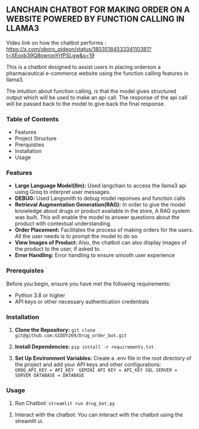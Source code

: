 ## LANCHAIN CHATBOT FOR MAKING ORDER ON A WEBSITE POWERED BY FUNCTION CALLING IN LLAMA3

Video link on how the chatbot performs : https://x.com/oboro_gideon/status/1803518453334110381?t=XEoxb39Q8owronYrfPSLgw&s=19

This is a chatbot designed to assist users in placing orderson a pharmaceutical e-commerce website using the function calling features in llama3.

The intuition about function calling, is that the model gives structured output which will be used to make an api call. The response of the api call will be passed back to the model to give back the final response.

### Table of Contents

* Features
* Project Structure
* Prerquisties
* Installation
* Usage


### Features
* __Large Language Model(llm):__ Used langchain to access the llama3 api using Groq to interpret user messages.
* __DEBUG:__ Used Langsmith to debug model reponses and function calls
* __Retrieval Augmentation Generation(RAG):__ In order to give the model knowledge about drugs or product available in the store, A RAG system was built. This will enable the model to answer questions about the product with contextual understanding.
* __Order Placement:__ Facilitates the process of making orders for the users. All the user needs is to prompt the model to do so.
* __View Images of Product:__ Also, the chatbot can also display images of the product to the user, if asked to. 
* __Error Handling:__ Error handling to ensure smooth user experience

### Prerequistes
Before you begin, ensure you have met the following requirements:

* Python 3.8 or higher
* API keys or other necessary authentication credentials

### Installation

1) __Clone the Repository:__
    ```git clone git@github.com:GIDDY269/Drug_order_bot.git```

2) __Install Dependencies:__
    ```pip install -r requirements.txt```

3) __Set Up Environment Variables:__
    Create a .env file in the root directory of the project and add your API keys and other configurations:
    ```GROQ_API_KEY = API_KEY  GEMINI API KEY = API_KEY SQL SERVER = SERVER DATABASE = DATABASE```


### Usage

1) Run Chatbot:
    `streamlit run drug_bot.py`

2) Interact with the chatbot:
    You can interact with the chatbot using the streamlit ui.